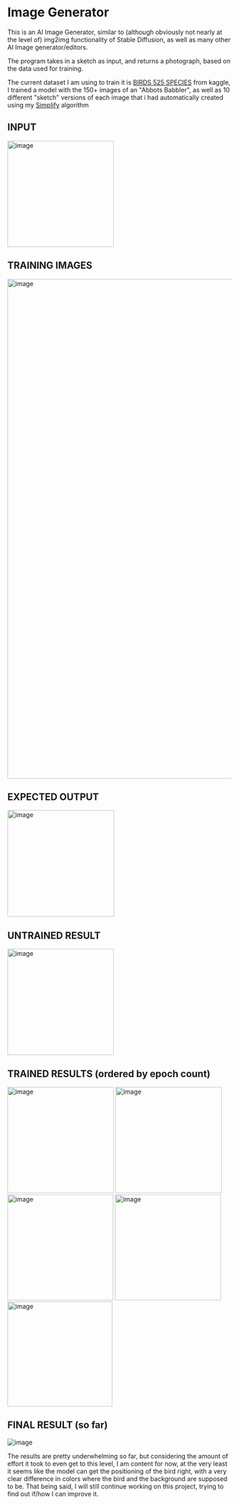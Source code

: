 # Image Generator

This is an AI Image Generator, similar to (although obviously not nearly at the level of) img2img functionality of Stable Diffusion, as well as many other AI Image generator/editors.

The program takes in a sketch as input, and returns a photograph, based on the data used for training.

The current dataset I am using to train it is [BIRDS 525 SPECIES](https://www.kaggle.com/datasets/gpiosenka/100-bird-species) from kaggle, I trained a model with the 150+ images of an "Abbots Babbler", as well as 10 different "sketch" versions of each image that i had automatically created using my [Simplify](https://github.com/EgeEken/Simplify) algorithm

## INPUT
<img width="239" alt="image" src="https://github.com/EgeEken/Image-Generator/assets/96302110/9ab49256-bea7-4408-8847-4016fe5a1bac">

## TRAINING IMAGES
<img width="1124" alt="image" src="https://github.com/EgeEken/Image-Generator/assets/96302110/ce915697-dac4-465d-93f7-6ea823d2ce32">

## EXPECTED OUTPUT
<img width="240" alt="image" src="https://github.com/EgeEken/Image-Generator/assets/96302110/b08a3efa-bfa6-47b5-b73a-d0d269014b51">

## UNTRAINED RESULT
<img width="239" alt="image" src="https://github.com/EgeEken/Image-Generator/assets/96302110/14a2da83-1ca0-4cd6-99c8-87d2dd54f297">

## TRAINED RESULTS (ordered by epoch count)
<img width="239" alt="image" src="https://github.com/EgeEken/Image-Generator/assets/96302110/f2dc55cb-49e4-43f6-b22f-78fcefd7da20">
<img width="239" alt="image" src="https://github.com/EgeEken/Image-Generator/assets/96302110/08788f3f-41e9-46f8-913c-01def0872b03">
<img width="238" alt="image" src="https://github.com/EgeEken/Image-Generator/assets/96302110/c814e619-9455-41b5-9280-2c5ab4f9c86e">
<img width="238" alt="image" src="https://github.com/EgeEken/Image-Generator/assets/96302110/bec5f9b8-a31a-44f0-90d9-24d43c5136da">
<img width="236" alt="image" src="https://github.com/EgeEken/Image-Generator/assets/96302110/15229ebe-3dd8-44cd-8397-db8fed5ee1e9">

## FINAL RESULT (so far)
![image](https://github.com/EgeEken/Image-Generator/assets/96302110/88aece23-2cf6-4ef5-8789-2a0f123e2561)

The results are pretty underwhelming so far, but considering the amount of effort it took to even get to this level, I am content for now, at the very least it seems like the model can get the positioning of the bird right, with a very clear difference in colors where the bird and the background are supposed to be. That being said, I will still continue working on this project, trying to find out if/how I can improve it.
